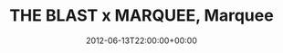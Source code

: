 ---
templateKey: event
guid: 089719a2-6eab-11ea-99c5-002590d1d1b0
date: 2012-06-13T22:00:00+00:00
eventTime: '10pm'
title: THE BLAST x MARQUEE, Marquee
artist: THE BLAST x MARQUEE
city: Taipei
venue: Marquee
group: LEO37
url: https://www.facebook.com/events/350506891676318/
---